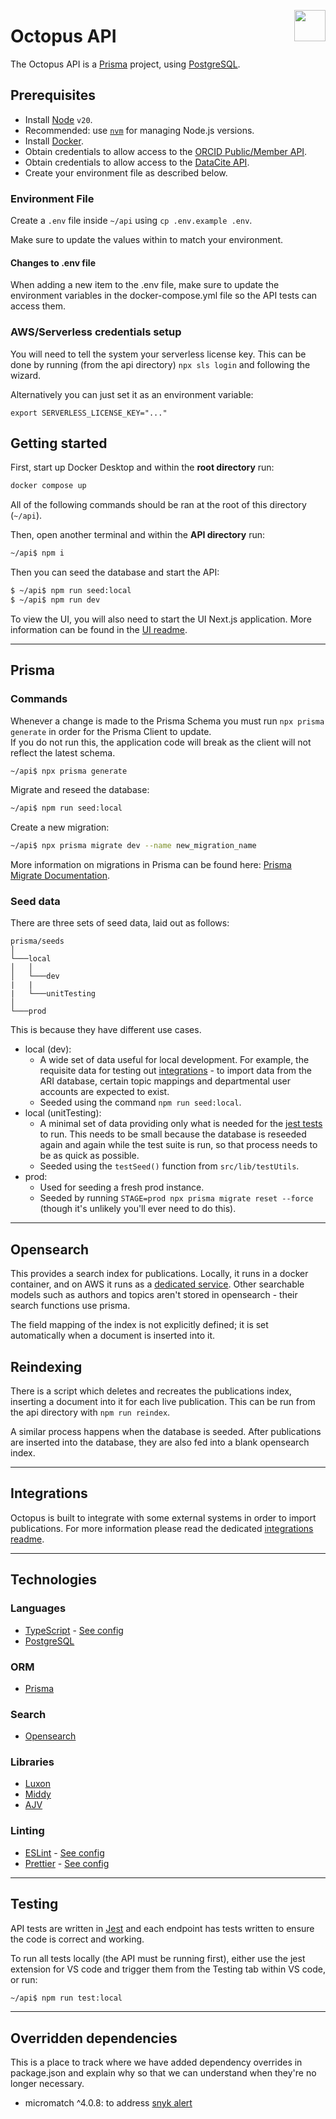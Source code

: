 <img src="../ui/public/images/jisc-logo.svg" align="right" width=50 height=50/><h1 align="left">Octopus API</h1>

The Octopus API is a [Prisma](https://www.prisma.io/) project, using [PostgreSQL](https://www.postgresql.org/).

## Prerequisites

-   Install [Node](https://github.com/nodejs/node) `v20`.
-   Recommended: use [`nvm`](https://github.com/nvm-sh/nvm) for managing Node.js versions.
-   Install [Docker](https://docs.docker.com/get-docker).
-   Obtain credentials to allow access to the [ORCID Public/Member API](https://info.orcid.org/documentation/integration-guide/registering-a-public-api-client/).
-   Obtain credentials to allow access to the [DataCite API](https://support.datacite.org/docs/api).
-   Create your environment file as described below.

### Environment File

Create a `.env` file inside `~/api` using `cp .env.example .env`.

Make sure to update the values within to match your environment.

#### Changes to .env file

When adding a new item to the .env file, make sure to update the environment variables in the docker-compose.yml file so the API tests can access them.

### AWS/Serverless credentials setup

You will need to tell the system your serverless license key. This can be done by running (from the api directory) `npx sls login` and following the wizard.

Alternatively you can just set it as an environment variable:

`export SERVERLESS_LICENSE_KEY="..."`

## Getting started

First, start up Docker Desktop and within the **root directory** run:

```bash
docker compose up
```

All of the following commands should be ran at the root of this directory (`~/api`).

Then, open another terminal and within the **API directory** run:

```bash
~/api$ npm i
```

Then you can seed the database and start the API:

```bash
$ ~/api$ npm run seed:local
$ ~/api$ npm run dev
```

To view the UI, you will also need to start the UI Next.js application. More information can be found in the [UI readme](../ui/README.md).

---

## Prisma

### Commands

Whenever a change is made to the Prisma Schema you must run `npx prisma generate` in order for the Prisma Client to update.  
If you do not run this, the application code will break as the client will not reflect the latest schema.

```bash
~/api$ npx prisma generate
```

Migrate and reseed the database:

```bash
~/api$ npm run seed:local
```

Create a new migration:

```bash
~/api$ npx prisma migrate dev --name new_migration_name
```

More information on migrations in Prisma can be found here: [Prisma Migrate Documentation](https://www.prisma.io/docs/concepts/components/prisma-migrate/).

### Seed data

There are three sets of seed data, laid out as follows:

```
prisma/seeds
│
└───local
│   │
│   └───dev
|   |
|   └───unitTesting
│
└───prod
```

This is because they have different use cases.

-   local (dev):
    -   A wide set of data useful for local development. For example, the requisite data for testing out [integrations](#integrations) - to import data from the ARI database, certain topic mappings and departmental user accounts are expected to exist.
    -   Seeded using the command `npm run seed:local`.
-   local (unitTesting):
    -   A minimal set of data providing only what is needed for the [jest tests](#testing) to run. This needs to be small because the database is reseeded again and again while the test suite is run, so that process needs to be as quick as possible.
    -   Seeded using the `testSeed()` function from `src/lib/testUtils`.
-   prod:
    -   Used for seeding a fresh prod instance.
    -   Seeded by running `STAGE=prod npx prisma migrate reset --force` (though it's unlikely you'll ever need to do this).

---

## Opensearch

This provides a search index for publications. Locally, it runs in a docker container, and on AWS it runs as a [dedicated service](https://aws.amazon.com/opensearch-service/). Other searchable models such as authors and topics aren't stored in opensearch - their search functions use prisma.

The field mapping of the index is not explicitly defined; it is set automatically when a document is inserted into it.

## Reindexing

There is a script which deletes and recreates the publications index, inserting a document into it for each live publication. This can be run from the api directory with `npm run reindex`.

A similar process happens when the database is seeded. After publications are inserted into the database, they are also fed into a blank opensearch index.

---

## Integrations

Octopus is built to integrate with some external systems in order to import publications. For more information please read the dedicated [integrations readme](./src/components/integration/README.md).

---

## Technologies

### Languages

-   [TypeScript](https://www.typescriptlang.org/) - [See config](./tsconfig.json)
-   [PostgreSQL](https://www.postgresql.org/)

### ORM

-   [Prisma](https://www.prisma.io/)

### Search

-   [Opensearch](https://opensearch.org/)

### Libraries

-   [Luxon](https://moment.github.io/luxon/)
-   [Middy](https://middy.js.org/)
-   [AJV](https://ajv.js.org/)

### Linting

-   [ESLint](https://eslint.org/) - [See config](./.eslintrc.json)
-   [Prettier](https://prettier.io/) - [See config](./.prettierrc.json)

---

## Testing

API tests are written in [Jest](https://jestjs.io/) and each endpoint has tests written to ensure the code is correct and working.

To run all tests locally (the API must be running first), either use the jest extension for VS code and trigger them from the Testing tab within VS code, or run:

```bash
~/api$ npm run test:local
```

---

## Overridden dependencies

This is a place to track where we have added dependency overrides in package.json and explain why so that we can understand when they're no longer necessary.

-   micromatch ^4.0.8: to address [snyk alert](https://security.snyk.io/vuln/SNYK-JS-MICROMATCH-6838728)
